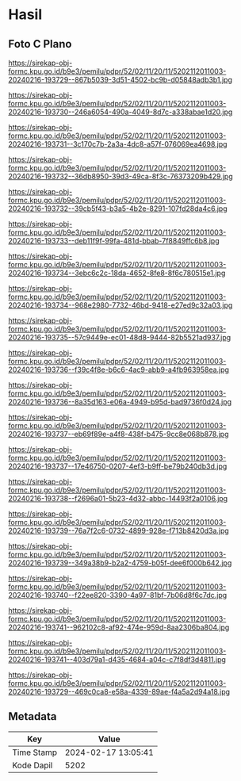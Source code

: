 # Hasil

## Foto C Plano

https://sirekap-obj-formc.kpu.go.id/b9e3/pemilu/pdpr/52/02/11/20/11/5202112011003-20240216-193729--867b5039-3d51-4502-bc9b-d05848adb3b1.jpg

https://sirekap-obj-formc.kpu.go.id/b9e3/pemilu/pdpr/52/02/11/20/11/5202112011003-20240216-193730--246a6054-490a-4049-8d7c-a338abae1d20.jpg

https://sirekap-obj-formc.kpu.go.id/b9e3/pemilu/pdpr/52/02/11/20/11/5202112011003-20240216-193731--3c170c7b-2a3a-4dc8-a57f-076069ea4698.jpg

https://sirekap-obj-formc.kpu.go.id/b9e3/pemilu/pdpr/52/02/11/20/11/5202112011003-20240216-193732--36db8950-39d3-49ca-8f3c-76373209b429.jpg

https://sirekap-obj-formc.kpu.go.id/b9e3/pemilu/pdpr/52/02/11/20/11/5202112011003-20240216-193732--39cb5f43-b3a5-4b2e-8291-107fd28da4c6.jpg

https://sirekap-obj-formc.kpu.go.id/b9e3/pemilu/pdpr/52/02/11/20/11/5202112011003-20240216-193733--deb11f9f-99fa-481d-bbab-7f8849ffc6b8.jpg

https://sirekap-obj-formc.kpu.go.id/b9e3/pemilu/pdpr/52/02/11/20/11/5202112011003-20240216-193734--3ebc6c2c-18da-4652-8fe8-8f6c780515e1.jpg

https://sirekap-obj-formc.kpu.go.id/b9e3/pemilu/pdpr/52/02/11/20/11/5202112011003-20240216-193734--968e2980-7732-46bd-9418-e27ed9c32a03.jpg

https://sirekap-obj-formc.kpu.go.id/b9e3/pemilu/pdpr/52/02/11/20/11/5202112011003-20240216-193735--57c9449e-ec01-48d8-9444-82b5521ad937.jpg

https://sirekap-obj-formc.kpu.go.id/b9e3/pemilu/pdpr/52/02/11/20/11/5202112011003-20240216-193736--f39c4f8e-b6c6-4ac9-abb9-a4fb963958ea.jpg

https://sirekap-obj-formc.kpu.go.id/b9e3/pemilu/pdpr/52/02/11/20/11/5202112011003-20240216-193736--8a35d163-e06a-4949-b95d-bad9736f0d24.jpg

https://sirekap-obj-formc.kpu.go.id/b9e3/pemilu/pdpr/52/02/11/20/11/5202112011003-20240216-193737--eb69f89e-a4f8-438f-b475-9cc8e068b878.jpg

https://sirekap-obj-formc.kpu.go.id/b9e3/pemilu/pdpr/52/02/11/20/11/5202112011003-20240216-193737--17e46750-0207-4ef3-b9ff-be79b240db3d.jpg

https://sirekap-obj-formc.kpu.go.id/b9e3/pemilu/pdpr/52/02/11/20/11/5202112011003-20240216-193738--f2696a01-5b23-4d32-abbc-14493f2a0106.jpg

https://sirekap-obj-formc.kpu.go.id/b9e3/pemilu/pdpr/52/02/11/20/11/5202112011003-20240216-193739--76a7f2c6-0732-4899-928e-f713b8420d3a.jpg

https://sirekap-obj-formc.kpu.go.id/b9e3/pemilu/pdpr/52/02/11/20/11/5202112011003-20240216-193739--349a38b9-b2a2-4759-b05f-dee6f000b642.jpg

https://sirekap-obj-formc.kpu.go.id/b9e3/pemilu/pdpr/52/02/11/20/11/5202112011003-20240216-193740--f22ee820-3390-4a97-81bf-7b06d8f6c7dc.jpg

https://sirekap-obj-formc.kpu.go.id/b9e3/pemilu/pdpr/52/02/11/20/11/5202112011003-20240216-193741--962102c8-af92-474e-959d-8aa2306ba804.jpg

https://sirekap-obj-formc.kpu.go.id/b9e3/pemilu/pdpr/52/02/11/20/11/5202112011003-20240216-193741--403d79a1-d435-4684-a04c-c7f8df3d4811.jpg

https://sirekap-obj-formc.kpu.go.id/b9e3/pemilu/pdpr/52/02/11/20/11/5202112011003-20240216-193729--469c0ca8-e58a-4339-89ae-f4a5a2d94a18.jpg


## Metadata

| Key        | Value               |
| ---------- | ------------------- |
| Time Stamp | 2024-02-17 13:05:41 |
| Kode Dapil | 5202                |




